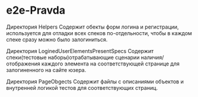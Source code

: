# e2e-Pravda

Директория Helpers
Содержит обекты форм логина и регистрации, используется для отладки всех спеков по-отдельности, чтобы в каждом спеке сразу можно было залогиниться.

Директория LoginedUserElementsPresentSpecs 
Содержит спеки(тестовые наборы)отрабатывающие сценарии наличия/отображения
каждого элемента на соответствующей странице для залогиненного на сайте юзера.

Директория PageObgects
Содержит файлы с описаниями объектов и внутренней логикой тестов для соответствующих страниц.

